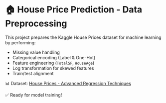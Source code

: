 # 🏠 House Price Prediction - Data Preprocessing

This project prepares the Kaggle House Prices dataset for machine learning by performing:

- Missing value handling
- Categorical encoding (Label & One-Hot)
- Feature engineering (`TotalSF`, `HouseAge`)
- Log transformation for skewed features
- Train/test alignment

📊 Dataset: [House Prices - Advanced Regression Techniques](https://www.kaggle.com/competitions/house-prices-advanced-regression-techniques)

✅ Ready for model training!
